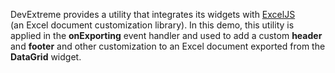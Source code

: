DevExtreme provides a utility that integrates its widgets with [ExcelJS](https://github.com/exceljs/exceljs#exceljs) (an Excel document customization library). In this demo, this utility is applied in the **onExporting** event handler and used to add a custom **header** and **footer** and other customization to an Excel document exported from the **DataGrid** widget.